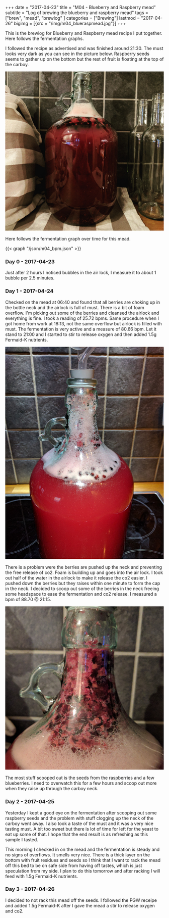 +++
date = "2017-04-23"
title = "M04 - Blueberry and Raspberry mead"
subtitle = "Log of brewing the blueberry and raspberry mead"
tags = ["brew", "mead", "brewlog" ]
categories = ["Brewing"]
lastmod = "2017-04-26"
bigimg = [{src = "/img/m04_blueraspmead.jpg"}]
+++

This is the brewlog for Blueberry and Raspberry mead recipe I put
together. Here follows the fermentation graphs.

I followed the recipe as advertised and was finished around 21:30. The
must looks very dark as you can see in the picture below. Raspberry
seeds seems to gather up on the bottom but the rest of fruit is
floating at the top of the carboy.

![start](/img/m04_blueraspmead.jpg)

Here follows the fermentation graph over time for this mead.

{{< graph "/json/m04_bpm.json" >}}


### Day 0 - 2017-04-23

Just after 2 hours I noticed bubbles in the air lock, I measure it to
about 1 bubble per 2.5 minutes.

### Day 1 - 2017-04-24

Checked on the mead at 06:40 and found that all berries are choking up
in the bottle neck and the airlock is full of must. There is a bit of
foam overflow. I'm picking out some of the berries and cleansed the
airlock and everything is fine. I took a reading of 25.72 bpms. Same
procedure when I got home from work at 18:13, not the same overflow
but airlock is filled with must. The fermentation is very active and a
measure of 80.66 bpm. Let it stand to 21:00 and I started to stir to
release oxygen and then added 1.5g Fermaid-K nutrients.

![active_fermentation](/img/m04_active_fermentation.jpg)

There is a problem were the berries are pushed up the neck and
preventing the free release of co2. Foam is building up and goes into
the air lock. I took out half of the water in the airlock to make it
release the co2 easier. I pushed down the berries but they raises
within one minute to form the cap in the neck. I decided to scoop out
some of the berries in the neck freeing some headspace to ease the
fermentation and co2 release. I measured a bpm of 88.70 @ 21:15.

![berries_in_neck](/img/m04_berries_in_neck.jpg)

The most stuff scooped out is the seeds from the raspberries and a few
blueberries. I need to overwatch this for a few hours and scoop out
more when they raise up through the carboy neck.

### Day 2 - 2017-04-25

Yesterday I kept a good eye on the fermentation after scooping out
some raspberry seeds and the problem with stuff clogging up the neck
of the carboy went away. I also took a taste of the must and it was a
very nice tasting must. A bit too sweet but there is lot of time for
left for the yeast to eat up some of that. I hope that the end result
is as refreshing as this sample I tasted.

This morning I checked in on the mead and the fermentation is steady
and no signs of overflows. It smells very nice. There is a thick layer
on the bottom with fruit residues and seeds so I think that I want to
rack the mead off this bed to be on safe side from having off tastes,
which is just speculation from my side. I plan to do this tomorrow and
after racking I will feed with 1.5g Fermaid-K nutrients.

### Day 3 - 2017-04-26

I decided to not rack this mead off the seeds. I followed the PGW
receipe and added 1.5g Fermaid-K after I gave the mead a stir to
release oxygen and co2.
